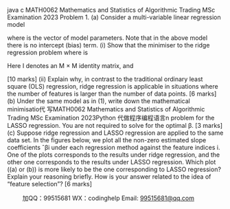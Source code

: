 java c
MATH0062 
Mathematics and Statistics of Algorithmic Trading 
MSc Examination 
2023 
Problem 1.
(a) Consider a multi-variable linear regression model

where  is the vector of model parameters. Note that in the above model there is no intercept (bias) term.
(i) Show that the minimiser to the ridge regression problem
where  is

Here I denotes an M × M identity matrix, and

[10 marks]
(ii) Explain why, in contrast to the traditional ordinary least square (OLS) regression, ridge regression is applicable in situations where the number of features is larger than the number of data points. [6 marks]
(b) Under the same model as in (1), write down the mathematical minimisatio代 写MATH0062 Mathematics and Statistics of Algorithmic Trading MSc Examination 2023Python
代做程序编程语言n problem for the LASSO regression. You are not required to solve for the optimal β. [3 marks]
(c) Suppose ridge regression and LASSO regression are applied to the same data set. In the figures below, we plot all the non-zero estimated slope coefficients ˆβi under each regression method against the feature indices i. One of the plots corresponds to the results under ridge regression, and the other one corresponds to the results under LASSO regression. Which plot ((a) or (b)) is more likely to be the one corresponding to LASSO regression? Explain your reasoning briefly. How is your answer related to the idea of “feature selection”?
[6 marks]







         
加QQ：99515681  WX：codinghelp  Email: 99515681@qq.com

